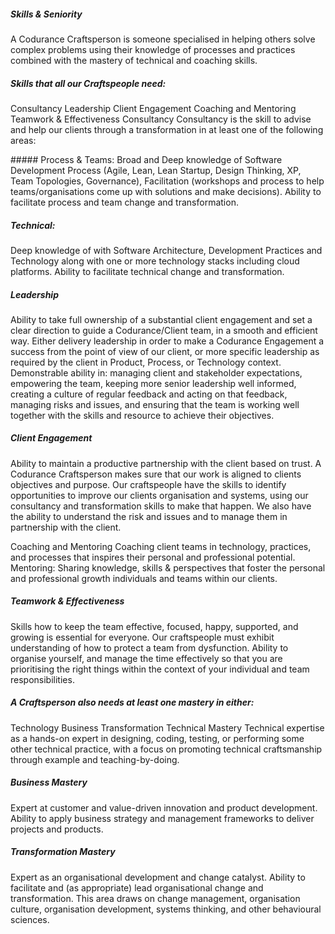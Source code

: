 ##### Skills & Seniority
A Codurance Craftsperson is someone specialised in helping others solve complex problems using their knowledge of processes and practices combined with the mastery of technical and coaching skills.

##### Skills that all our Craftspeople need:
Consultancy
Leadership
Client Engagement
Coaching and Mentoring
Teamwork & Effectiveness
Consultancy 
Consultancy is the skill to advise and help our clients through a transformation in at least one of the following areas:

##### Process & Teams:
Broad and Deep knowledge of Software Development Process (Agile, Lean, Lean Startup, Design Thinking, XP, Team Topologies, Governance), Facilitation (workshops and process to help teams/organisations come up with solutions and make decisions). Ability to facilitate process and team change and transformation. 

##### Technical:
Deep knowledge of with Software Architecture, Development Practices and Technology along with one or more technology stacks including cloud platforms. Ability to facilitate technical change and transformation. 

##### Leadership
Ability to take full ownership of a substantial client engagement and set a clear direction to guide a Codurance/Client team, in a smooth and efficient way. Either delivery leadership in order to make a Codurance Engagement a success from the point of view of our client, or more specific leadership as required by the client in Product, Process, or Technology context. Demonstrable ability in:  managing client and stakeholder expectations, empowering the team, keeping more senior leadership well informed, creating a culture of regular feedback and acting on that feedback, managing risks and issues, and ensuring that the team is working well together with the skills and resource to achieve their objectives.

##### Client Engagement
Ability to maintain a productive partnership with the client based on trust. A Codurance Craftsperson makes sure that our work is aligned to clients objectives and purpose. Our craftspeople have the skills to identify opportunities to improve our clients organisation and systems, using our consultancy and transformation skills to make that happen. We also have the ability to understand the risk and issues and to manage them in partnership with the client.

Coaching and Mentoring
Coaching client teams in technology, practices, and processes that inspires their personal and professional potential. Mentoring: Sharing knowledge, skills & perspectives that foster the personal and professional growth individuals and teams within our clients.

##### Teamwork & Effectiveness
Skills how to keep the team effective, focused, happy, supported, and growing is essential for everyone. Our craftspeople must exhibit understanding of how to protect a team from dysfunction. Ability to organise yourself, and manage the time effectively so that you are prioritising the right things within the context of your individual and team responsibilities.

##### A Craftsperson also needs at least one mastery in either:
Technology
Business
Transformation
Technical Mastery
Technical expertise as a hands-on expert in designing, coding, testing, or performing some other technical practice, with a focus on promoting technical craftsmanship through example and teaching-by-doing.

##### Business Mastery
Expert at customer and value-driven innovation and product development. Ability to apply business strategy and management frameworks to deliver projects and products.  

##### Transformation Mastery
Expert as an organisational development and change catalyst. Ability to facilitate and (as appropriate) lead organisational change and transformation. This area draws on change management, organisation culture, organisation development, systems thinking, and other behavioural sciences.